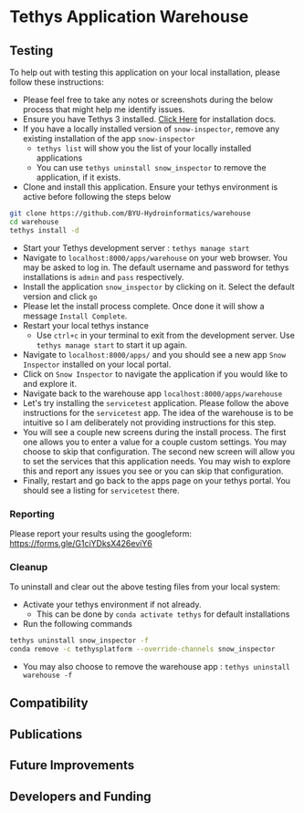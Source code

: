 # Tethys Application Warehouse

## Testing

To help out with testing this application on your local installation, please follow these instructions:

-   Please feel free to take any notes or screenshots during the below process that might help me identify issues.
-   Ensure you have Tethys 3 installed. [Click Here](http://docs.tethysplatform.org/en/stable/installation.html) for installation docs.
-   If you have a locally installed version of `snow-inspector`, remove any existing installation of the app `snow-inspector`
    -   `tethys list` will show you the list of your locally installed applications
    -   You can use `tethys uninstall snow_inspector` to remove the application, if it exists.
-   Clone and install this application. Ensure your tethys environment is active before following the steps below

```sh
git clone https://github.com/BYU-Hydroinformatics/warehouse
cd warehouse
tethys install -d
```

-   Start your Tethys development server : `tethys manage start`
-   Navigate to `localhost:8000/apps/warehouse` on your web browser. You may be asked to log in. The default username and password for tethys installations is `admin` and `pass` respectively.
-   Install the application `snow_inspector` by clicking on it. Select the default version and click `go`
-   Please let the install process complete. Once done it will show a message `Install Complete`.
-   Restart your local tethys instance
    -   Use `ctrl+c` in your terminal to exit from the development server. Use `tethys manage start` to start it up again.
-   Navigate to `localhost:8000/apps/` and you should see a new app `Snow Inspector` installed on your local portal.
-   Click on `Snow Inspector` to navigate the application if you would like to and explore it.
-   Navigate back to the warehouse app `localhost:8000/apps/warehouse`
-   Let's try installing the `servicetest` application. Please follow the above instructions for the `servicetest` app. The idea of the warehouse is to be intuitive so I am deliberately not providing instructions for this step.
-   You will see a couple new screens during the install process. The first one allows you to enter a value for a couple custom settings. You may choose to skip that configuration. The second new screen will allow you to set the services that this application needs. You may wish to explore this and report any issues you see or you can skip that configuration.
-   Finally, restart and go back to the apps page on your tethys portal. You should see a listing for `servicetest` there.

### Reporting

Please report your results using the googleform: https://forms.gle/G1ciYDksX426eviY6

### Cleanup

To uninstall and clear out the above testing files from your local system:

-   Activate your tethys environment if not already.
    -   This can be done by `conda activate tethys` for default installations
-   Run the following commands

```sh
tethys uninstall snow_inspector -f
conda remove -c tethysplatform --override-channels snow_inspector
```

-   You may also choose to remove the warehouse app : `tethys uninstall warehouse -f`

## Compatibility

## Publications

## Future Improvements

## Developers and Funding
